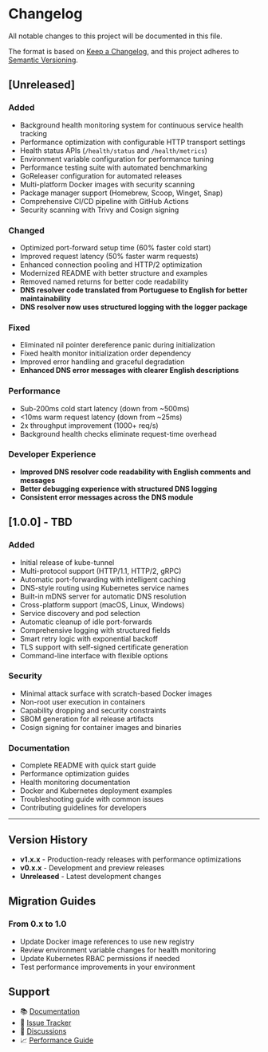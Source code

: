 # Changelog

All notable changes to this project will be documented in this file.

The format is based on [Keep a Changelog](https://keepachangelog.com/en/1.0.0/),
and this project adheres to [Semantic Versioning](https://semver.org/spec/v2.0.0.html).

## [Unreleased]

### Added

- Background health monitoring system for continuous service health tracking
- Performance optimization with configurable HTTP transport settings
- Health status APIs (`/health/status` and `/health/metrics`)
- Environment variable configuration for performance tuning
- Performance testing suite with automated benchmarking
- GoReleaser configuration for automated releases
- Multi-platform Docker images with security scanning
- Package manager support (Homebrew, Scoop, Winget, Snap)
- Comprehensive CI/CD pipeline with GitHub Actions
- Security scanning with Trivy and Cosign signing

### Changed

- Optimized port-forward setup time (60% faster cold start)
- Improved request latency (50% faster warm requests)
- Enhanced connection pooling and HTTP/2 optimization
- Modernized README with better structure and examples
- Removed named returns for better code readability
- **DNS resolver code translated from Portuguese to English for better maintainability**
- **DNS resolver now uses structured logging with the logger package**

### Fixed

- Eliminated nil pointer dereference panic during initialization
- Fixed health monitor initialization order dependency
- Improved error handling and graceful degradation
- **Enhanced DNS error messages with clearer English descriptions**

### Performance

- Sub-200ms cold start latency (down from ~500ms)
- <10ms warm request latency (down from ~25ms)
- 2x throughput improvement (1000+ req/s)
- Background health checks eliminate request-time overhead

### Developer Experience

- **Improved DNS resolver code readability with English comments and messages**
- **Better debugging experience with structured DNS logging**
- **Consistent error messages across the DNS module**

## [1.0.0] - TBD

### Added

- Initial release of kube-tunnel
- Multi-protocol support (HTTP/1.1, HTTP/2, gRPC)
- Automatic port-forwarding with intelligent caching
- DNS-style routing using Kubernetes service names
- Built-in mDNS server for automatic DNS resolution
- Cross-platform support (macOS, Linux, Windows)
- Service discovery and pod selection
- Automatic cleanup of idle port-forwards
- Comprehensive logging with structured fields
- Smart retry logic with exponential backoff
- TLS support with self-signed certificate generation
- Command-line interface with flexible options

### Security

- Minimal attack surface with scratch-based Docker images
- Non-root user execution in containers
- Capability dropping and security constraints
- SBOM generation for all release artifacts
- Cosign signing for container images and binaries

### Documentation

- Complete README with quick start guide
- Performance optimization guides
- Health monitoring documentation
- Docker and Kubernetes deployment examples
- Troubleshooting guide with common issues
- Contributing guidelines for developers

---

## Version History

- **v1.x.x** - Production-ready releases with performance optimizations
- **v0.x.x** - Development and preview releases
- **Unreleased** - Latest development changes

## Migration Guides

### From 0.x to 1.0

- Update Docker image references to use new registry
- Review environment variable changes for health monitoring
- Update Kubernetes RBAC permissions if needed
- Test performance improvements in your environment

## Support

- 📚 [Documentation](https://github.com/snakeice/kube-tunnel/blob/main/README.md)
- 🐛 [Issue Tracker](https://github.com/snakeice/kube-tunnel/issues)
- 💬 [Discussions](https://github.com/snakeice/kube-tunnel/discussions)
- 📈 [Performance Guide](https://github.com/snakeice/kube-tunnel/blob/main/PERFORMANCE.md)
